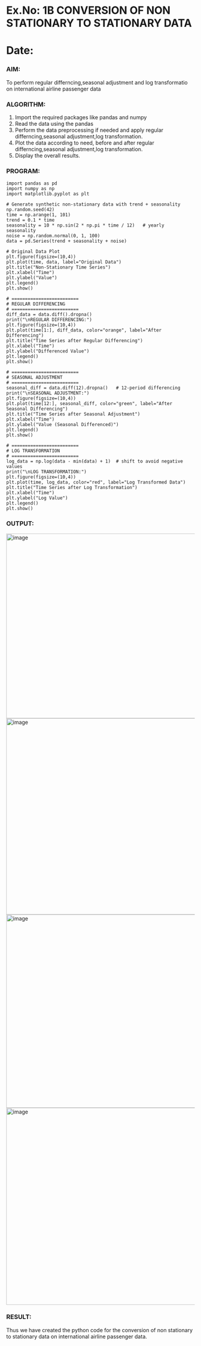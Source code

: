 # Ex.No: 1B                     CONVERSION OF NON STATIONARY TO STATIONARY DATA
# Date: 

### AIM:
To perform regular differncing,seasonal adjustment and log transformatio on international airline passenger data
### ALGORITHM:
1. Import the required packages like pandas and numpy
2. Read the data using the pandas
3. Perform the data preprocessing if needed and apply regular differncing,seasonal adjustment,log transformation.
4. Plot the data according to need, before and after regular differncing,seasonal adjustment,log transformation.
5. Display the overall results.
### PROGRAM:
```
import pandas as pd
import numpy as np
import matplotlib.pyplot as plt

# Generate synthetic non-stationary data with trend + seasonality
np.random.seed(42)
time = np.arange(1, 101)
trend = 0.1 * time
seasonality = 10 * np.sin(2 * np.pi * time / 12)   # yearly seasonality
noise = np.random.normal(0, 1, 100)
data = pd.Series(trend + seasonality + noise)

# Original Data Plot
plt.figure(figsize=(10,4))
plt.plot(time, data, label="Original Data")
plt.title("Non-Stationary Time Series")
plt.xlabel("Time")
plt.ylabel("Value")
plt.legend()
plt.show()

# =========================
# REGULAR DIFFERENCING
# =========================
diff_data = data.diff().dropna()
print("\nREGULAR DIFFERENCING:")
plt.figure(figsize=(10,4))
plt.plot(time[1:], diff_data, color="orange", label="After Differencing")
plt.title("Time Series after Regular Differencing")
plt.xlabel("Time")
plt.ylabel("Differenced Value")
plt.legend()
plt.show()

# =========================
# SEASONAL ADJUSTMENT
# =========================
seasonal_diff = data.diff(12).dropna()   # 12-period differencing
print("\nSEASONAL ADJUSTMENT:")
plt.figure(figsize=(10,4))
plt.plot(time[12:], seasonal_diff, color="green", label="After Seasonal Differencing")
plt.title("Time Series after Seasonal Adjustment")
plt.xlabel("Time")
plt.ylabel("Value (Seasonal Differenced)")
plt.legend()
plt.show()

# =========================
# LOG TRANSFORMATION
# =========================
log_data = np.log(data - min(data) + 1)  # shift to avoid negative values
print("\nLOG TRANSFORMATION:")
plt.figure(figsize=(10,4))
plt.plot(time, log_data, color="red", label="Log Transformed Data")
plt.title("Time Series after Log Transformation")
plt.xlabel("Time")
plt.ylabel("Log Value")
plt.legend()
plt.show()

```

### OUTPUT:

<img width="1062" height="493" alt="image" src="https://github.com/user-attachments/assets/1ee6bd59-d825-4955-be4b-9f090af76f1f" />
<img width="1055" height="524" alt="image" src="https://github.com/user-attachments/assets/e0ff0b31-541f-4106-a20c-96c41c7a5214" />
<img width="1061" height="516" alt="image" src="https://github.com/user-attachments/assets/9ec44a05-d081-4f83-922b-7488d2a38a9b" />
<img width="1068" height="526" alt="image" src="https://github.com/user-attachments/assets/82466774-00d3-4262-919e-19402ce978b2" />


### RESULT:
Thus we have created the python code for the conversion of non stationary to stationary data on international airline passenger
data.
